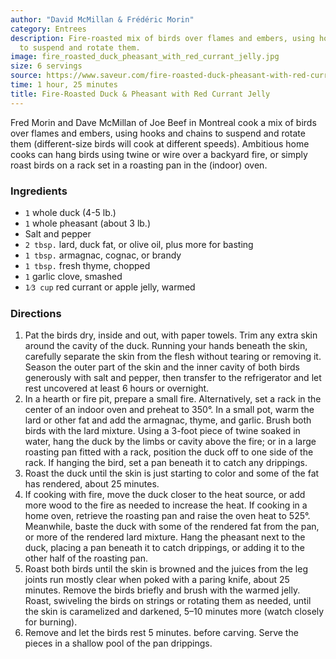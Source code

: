 ```yaml
---
author: "David McMillan & Frédéric Morin"
category: Entrees
description: Fire-roasted mix of birds over flames and embers, using hooks and chains
  to suspend and rotate them.
image: fire_roasted_duck_pheasant_with_red_currant_jelly.jpg
size: 6 servings
source: https://www.saveur.com/fire-roasted-duck-pheasant-with-red-currant-jelly-recipe
time: 1 hour, 25 minutes
title: Fire-Roasted Duck & Pheasant with Red Currant Jelly
---
```


Fred Morin and Dave McMillan of Joe Beef in Montreal cook a mix of birds over flames and embers, using hooks and chains to suspend and rotate them (different-size birds will cook at different speeds). Ambitious home cooks can hang birds using twine or wire over a backyard fire, or simply roast birds on a rack set in a roasting pan in the (indoor) oven.

### Ingredients

* `1` whole duck (4-5 lb.)
* `1` whole pheasant (about 3 lb.)
* Salt and pepper
* `2 tbsp.` lard, duck fat, or olive oil, plus more for basting
* `1 tbsp.` armagnac, cognac, or brandy
* `1 tbsp.` fresh thyme, chopped
* `1` garlic clove, smashed
* `1⁄3 cup` red currant or apple jelly, warmed

### Directions

1. Pat the birds dry, inside and out, with paper towels. Trim any extra skin around the cavity of the duck. Running your hands beneath the skin, carefully separate the skin from the flesh without tearing or removing it. Season the outer part of the skin and the inner cavity of both birds generously with salt and pepper, then transfer to the refrigerator and let rest uncovered at least 6 hours or overnight.
2. In a hearth or fire pit, prepare a small fire. Alternatively, set a rack in the center of an indoor oven and preheat to 350°. In a small pot, warm the lard or other fat and add the armagnac, thyme, and garlic. Brush both birds with the lard mixture. Using a 3-foot piece of twine soaked in water, hang the duck by the limbs or cavity above the fire; or in a large roasting pan fitted with a rack, position the duck off to one side of the rack. If hanging the bird, set a pan beneath it to catch any drippings.
3. Roast the duck until the skin is just starting to color and some of the fat has rendered, about 25 minutes.
4. If cooking with fire, move the duck closer to the heat source, or add more wood to the fire as needed to increase the heat. If cooking in a home oven, retrieve the roasting pan and raise the oven heat to 525°. Meanwhile, baste the duck with some of the rendered fat from the pan, or more of the rendered lard mixture. Hang the pheasant next to the duck, placing a pan beneath it to catch drippings, or adding it to the other half of the roasting pan.
5. Roast both birds until the skin is browned and the juices from the leg joints run mostly clear when poked with a paring knife, about 25 minutes. Remove the birds briefly and brush with the warmed jelly. Roast, swiveling the birds on strings or rotating them as needed, until the skin is caramelized and darkened, 5–10 minutes more (watch closely for burning).
6. Remove and let the birds rest 5 minutes. before carving. Serve the pieces in a shallow pool of the pan drippings.
